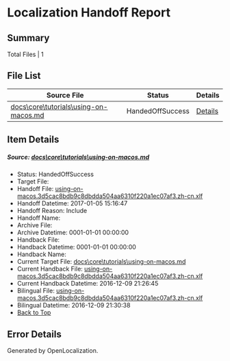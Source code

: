 # <a name='report-top'></a> Localization Handoff Report

## Summary
 Total Files | 1

## File List
 Source File | Status | Details 
 ----------- | ------ | ------- 
 [docs\core\tutorials\using-on-macos.md](https://github.com/dotnet/docs/blob/7ac95fa4b2aac81b2e8d33cedf2faf36a0bbf210/docs/core/tutorials/using-on-macos.md) | HandedOffSuccess | [Details](#33d87c3236e5f592cd59eab77df1059ac089b88c126)

## Item Details
##### <a name='33d87c3236e5f592cd59eab77df1059ac089b88c126'></a> Source: [docs\core\tutorials\using-on-macos.md](https://github.com/dotnet/docs/blob/7ac95fa4b2aac81b2e8d33cedf2faf36a0bbf210/docs/core/tutorials/using-on-macos.md)
* Status: HandedOffSuccess
* Target File: 
* Handoff File: [using-on-macos.3d5cac8bdb9c8dbdda504aa6310f220a1ec07af3.zh-cn.xlf](https://github.com/dotnet/docs.handoff/blob/e3a1705b7d04c26b5e48fc051b6b821f1022a263/ol-handoff/dotnet/docs.zh-cn/master/ht-p1/using-on-macos.3d5cac8bdb9c8dbdda504aa6310f220a1ec07af3.zh-cn.xlf)
* Handoff Datetime: 2017-01-05 15:16:47
* Handoff Reason: Include
* Handoff Name: 
* Archive File: 
* Archive Datetime: 0001-01-01 00:00:00
* Handback File: 
* Handback Datetime: 0001-01-01 00:00:00
* Handback Name: 
* Current Target File: [docs\core\tutorials\using-on-macos.md](https://github.com/dotnet/docs.zh-cn/blob/26d13aaecbd66b552112d9124d9e1a6750bf2c08/docs/core/tutorials/using-on-macos.md)
* Current Handback File: [using-on-macos.3d5cac8bdb9c8dbdda504aa6310f220a1ec07af3.zh-cn.xlf](https://github.com/dotnet/docs.handback/blob/0c987586dcb8152816d73314e346e472b10b6ede/ol-handback/dotnet/docs.zh-cn/master/ht-p1/using-on-macos.3d5cac8bdb9c8dbdda504aa6310f220a1ec07af3.zh-cn.xlf)
* Current Handback Datetime: 2016-12-09 21:26:45
* Bilingual File: [using-on-macos.3d5cac8bdb9c8dbdda504aa6310f220a1ec07af3.zh-cn.xlf](https://github.com/dotnet/docs.handback/blob/0c987586dcb8152816d73314e346e472b10b6ede/ol-handback/dotnet/docs.zh-cn/master/ht-p1/using-on-macos.3d5cac8bdb9c8dbdda504aa6310f220a1ec07af3.zh-cn.xlf)
* Bilingual Datetime: 2016-12-09 21:30:38
* [Back to Top](#report-top)


## Error Details

Generated by OpenLocalization.
